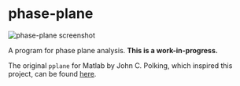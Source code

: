 # phase-plane

![phase-plane screenshot](http://i.imgur.com/AmzXFsz.png)

A program for phase plane analysis. **This is a work-in-progress.**

The original `pplane` for Matlab by John C. Polking, which inspired
this project, can be found
[here](http://math.rice.edu/~dfield/index.html).
